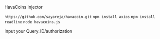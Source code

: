 HavaCoins Injector

```https://github.com/sayareja/havacoin.git```
```npm install axios```
```npm install readline```
```node havacoins.js```

Input your Query_ID/authorization
